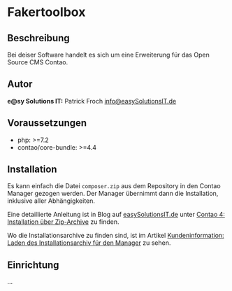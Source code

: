 # Fakertoolbox


## Beschreibung

Bei deiser Software handelt es sich um eine Erweiterung für das Open Source CMS Contao.

## Autor

__e@sy Solutions IT:__ Patrick Froch <info@easySolutionsIT.de>

## Voraussetzungen

- php: >=7.2
- contao/core-bundle: >=4.4


## Installation

Es kann einfach die Datei `composer.zip` aus dem Repository in den Contao Manager gezogen werden. Der Manager übernimmt dann die Installation, inklusive aller Abhängigkeiten.

Eine detaillierte Anleitung ist in Blog auf [easySolutionsIT.de](https://easySolutionsIT.de/blog.html) unter [Contao 4: Installation über Zip-Archive](https://easysolutionsit.de/artikel/contao-4-installation-%C3%BCber-zip-archive.html) zu finden.

Wo die Installationsarchive zu finden sind, ist im Artikel [Kundeninformation: Laden des Installationsarchiv für den Manager](https://easysolutionsit.de/artikel/kundeninformation-laden-des-installationsarchiv-f%C3%BCr-den-manager.html) zu sehen.


## Einrichtung

...
